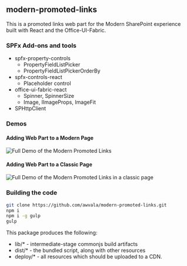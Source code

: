 ## modern-promoted-links

This is a promoted links web part for the Modern SharePoint experience built with React and the Office-UI-Fabric.  

### SPFx Add-ons and tools
* spfx-property-controls
    * PropertyFieldListPicker
    * PropertyFieldListPickerOrderBy
* spfx-controls-react
    * Placeholder control
* office-ui-fabric-react
    * Spinner, SpinnerSize
    * Image, IImageProps, ImageFit
* SPHttpClient

### Demos

#### Adding Web Part to a Modern Page
![Full Demo of the Modern Promoted Links](/src/assets/ModernPromotedLinks.gif)

#### Adding Web Part to a Classic Page
![Full Demo of the Modern Promoted Links in a classic page](/src/assets/ModernPromotedLinksClassic.gif)

### Building the code

```bash
git clone https://github.com/awvala/modern-promoted-links.git
npm i
npm i -g gulp
gulp
```

This package produces the following:

* lib/* - intermediate-stage commonjs build artifacts
* dist/* - the bundled script, along with other resources
* deploy/* - all resources which should be uploaded to a CDN.

